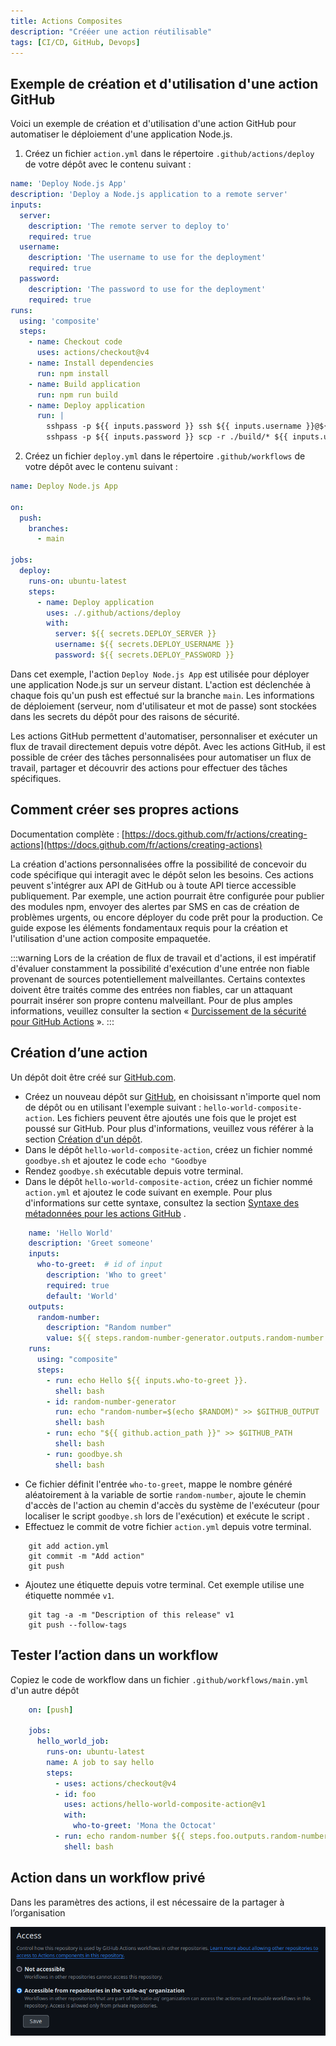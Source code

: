 ```yaml
---
title: Actions Composites
description: "Crééer une action réutilisable"
tags: [CI/CD, GitHub, Devops]
---
```


## Exemple de création et d'utilisation d'une action GitHub

Voici un exemple de création et d'utilisation d'une action GitHub pour automatiser le déploiement d'une application Node.js.

1. Créez un fichier `action.yml` dans le répertoire `.github/actions/deploy` de votre dépôt avec le contenu suivant :

```yaml
name: 'Deploy Node.js App'
description: 'Deploy a Node.js application to a remote server'
inputs:
  server:
    description: 'The remote server to deploy to'
    required: true
  username:
    description: 'The username to use for the deployment'
    required: true
  password:
    description: 'The password to use for the deployment'
    required: true
runs:
  using: 'composite'
  steps:
    - name: Checkout code
      uses: actions/checkout@v4
    - name: Install dependencies
      run: npm install
    - name: Build application
      run: npm run build
    - name: Deploy application
      run: |
        sshpass -p ${{ inputs.password }} ssh ${{ inputs.username }}@${{ inputs.server }} 'mkdir -p /var/www/myapp'
        sshpass -p ${{ inputs.password }} scp -r ./build/* ${{ inputs.username }}@${{ inputs.server }}:/var/www/myapp
```

2. Créez un fichier `deploy.yml` dans le répertoire `.github/workflows` de votre dépôt avec le contenu suivant :

```yaml
name: Deploy Node.js App

on:
  push:
    branches:
      - main

jobs:
  deploy:
    runs-on: ubuntu-latest
    steps:
      - name: Deploy application
        uses: ./.github/actions/deploy
        with:
          server: ${{ secrets.DEPLOY_SERVER }}
          username: ${{ secrets.DEPLOY_USERNAME }}
          password: ${{ secrets.DEPLOY_PASSWORD }}
```

Dans cet exemple, l'action `Deploy Node.js App` est utilisée pour déployer une application Node.js sur un serveur distant. L'action est déclenchée à chaque fois qu'un push est effectué sur la branche `main`. Les informations de déploiement (serveur, nom d'utilisateur et mot de passe) sont stockées dans les secrets du dépôt pour des raisons de sécurité.

Les actions GitHub permettent d'automatiser, personnaliser et exécuter un flux de travail directement depuis votre dépôt. Avec les actions GitHub, il est possible de créer des tâches personnalisées pour automatiser un flux de travail, partager et découvrir des actions pour effectuer des tâches spécifiques.

<!--truncate-->

## Comment créer ses propres actions

Documentation complète : [https://docs.github.com/fr/actions/creating-actions](https://docs.github.com/fr/actions/creating-actions)

La création d'actions personnalisées offre la possibilité de concevoir du code spécifique qui interagit avec le dépôt selon les besoins. Ces actions peuvent s'intégrer aux API de GitHub ou à toute API tierce accessible publiquement. Par exemple, une action pourrait être configurée pour publier des modules npm, envoyer des alertes par SMS en cas de création de problèmes urgents, ou encore déployer du code prêt pour la production.
Ce guide expose les éléments fondamentaux requis pour la création et l'utilisation d'une action composite empaquetée.

:::warning
Lors de la création de flux de travail et d'actions, il est impératif d'évaluer constamment la possibilité d'exécution d'une entrée non fiable provenant de sources potentiellement malveillantes. Certains contextes doivent être traités comme des entrées non fiables, car un attaquant pourrait insérer son propre contenu malveillant. Pour de plus amples informations, veuillez consulter la section « [Durcissement de la sécurité pour GitHub Actions](https://docs.github.com/fr/actions/security-guides/security-hardening-for-github-actions#understanding-the-risk-of-script-injections) ».
:::

## Création d’une action

Un dépôt doit être créé sur [GitHub.com](http://GitHub.com).

- Créez un nouveau dépôt sur [GitHub](http://GitHub.com), en choisissant n'importe quel nom de dépôt ou en utilisant l'exemple suivant : `hello-world-composite-action`. Les fichiers peuvent être ajoutés une fois que le projet est poussé sur GitHub. Pour plus d'informations, veuillez vous référer à la section [Création d'un dépôt](https://docs.github.com/fr/repositories/creating-and-managing-repositories/creating-a-new-repository).
- Dans le dépôt `hello-world-composite-action`, créez un fichier nommé `goodbye.sh` et ajoutez le code `echo "Goodbye`
- Rendez `goodbye.sh` exécutable depuis votre terminal.
- Dans le dépôt `hello-world-composite-action`, créez un fichier nommé `action.yml` et ajoutez le code suivant en exemple. Pour plus d'informations sur cette syntaxe, consultez la section [Syntaxe des métadonnées pour les actions GitHub](https://docs.github.com/fr/actions/creating-actions/metadata-syntax-for-github-actions#runs-for-composite-actions) .

```yaml
    name: 'Hello World'
    description: 'Greet someone'
    inputs:
      who-to-greet:  # id of input
        description: 'Who to greet'
        required: true
        default: 'World'
    outputs:
      random-number:
        description: "Random number"
        value: ${{ steps.random-number-generator.outputs.random-number }}
    runs:
      using: "composite"
      steps:
        - run: echo Hello ${{ inputs.who-to-greet }}.
          shell: bash
        - id: random-number-generator
          run: echo "random-number=$(echo $RANDOM)" >> $GITHUB_OUTPUT
          shell: bash
        - run: echo "${{ github.action_path }}" >> $GITHUB_PATH
          shell: bash
        - run: goodbye.sh
          shell: bash
```

- Ce fichier définit l'entrée `who-to-greet`, mappe le nombre généré aléatoirement à la variable de sortie `random-number`, ajoute le chemin d'accès de l'action au chemin d'accès du système de l'exécuteur (pour localiser le script `goodbye.sh` lors de l'exécution) et exécute le script .
- Effectuez le commit de votre fichier `action.yml` depuis votre terminal.

```shell
    git add action.yml
    git commit -m "Add action"
    git push
```

- Ajoutez une étiquette depuis votre terminal. Cet exemple utilise une étiquette nommée `v1`.

```shell
    git tag -a -m "Description of this release" v1
    git push --follow-tags
```

## Tester l’action dans un workflow

Copiez le code de workflow dans un fichier `.github/workflows/main.yml` d'un autre dépôt

```yaml
    on: [push]

    jobs:
      hello_world_job:
        runs-on: ubuntu-latest
        name: A job to say hello
        steps:
          - uses: actions/checkout@v4
          - id: foo
            uses: actions/hello-world-composite-action@v1
            with:
              who-to-greet: 'Mona the Octocat'
          - run: echo random-number ${{ steps.foo.outputs.random-number }}
            shell: bash
```

## Action dans un workflow privé

Dans les paramètres des actions, il est nécessaire de la partager à l’organisation

![AllowAction](/img/allow_action.png)
